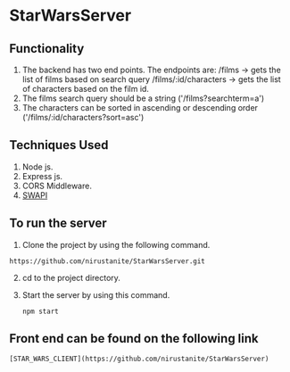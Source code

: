 # StarWarsServer

## Functionality

1. The backend has two end points. The endpoints are:
     /films -> gets the list of films based on search query
     /films/:id/characters -> gets the list of characters based on the film id.
2. The films search query should be a string ('/films?searchterm=a')
2. The characters can be sorted in ascending or descending order ('/films/:id/characters?sort=asc')

## Techniques Used
1. Node js.
2. Express js.
3. CORS Middleware.
4. [SWAPI](https://swapi.dev/documentation)

## To run the server
1. Clone the project by using the following command.

  `https://github.com/nirustanite/StarWarsServer.git`
 
2. cd to the project directory.

3. Start the server by using this command.
    
    `npm start`
    
## Front end can be found on the following link

    [STAR_WARS_CLIENT](https://github.com/nirustanite/StarWarsServer)
